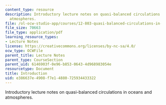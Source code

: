 ```yaml
---
content_type: resource
description: Introductory lecture notes on quasi-balanced circulations in oceans and
  atmospheres.
file: /ol-ocw-studio-app/courses/12-803-quasi-balanced-circulations-in-oceans-and-atmospheres-fall-2009/e386637e4908f7e14880725934433322_MIT12_803F09_lec01.pdf
file_size: 70663
file_type: application/pdf
learning_resource_types:
- Lecture Notes
license: https://creativecommons.org/licenses/by-nc-sa/4.0/
ocw_type: OCWFile
parent_title: Lecture Notes
parent_type: CourseSection
parent_uid: 6146903f-0e96-b853-0643-4d968983054e
resourcetype: Document
title: Introduction
uid: e386637e-4908-f7e1-4880-725934433322
---
```

Introductory lecture notes on quasi-balanced circulations in oceans and atmospheres.